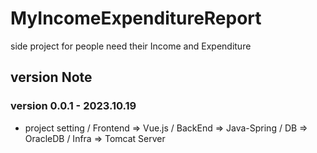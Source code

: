 # MyIncomeExpenditureReport
side project for people need their Income and Expenditure

## version Note

### version 0.0.1 - 2023.10.19
- project setting / Frontend => Vue.js / BackEnd => Java-Spring / DB => OracleDB / Infra => Tomcat Server
